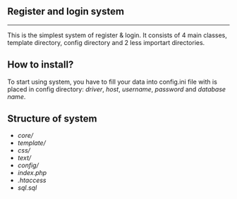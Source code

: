 ## Register and login system 
-----------------

This is the simplest system of register & login. It consists of 4 main classes, template directory, config directory and 2 less importart directories.

How to install?
-----------------
To start using system, you have to fill your data into config.ini file with is placed in config directory: *driver*, *host*, *username*, *password* and *database name*.  

Structure of system
-----------------
- *core/*
- *template/*
- *css/*
- *text/*
- *config/*
- *index.php*
- *.htaccess*
- *sql.sql*
